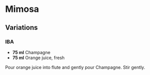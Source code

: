 # Mimosa

## Variations

### IBA

* **75 ml** Champagne
* **75 ml** Orange juice, fresh

Pour orange juice into flute and gently pour Champagne. Stir gently.
